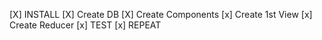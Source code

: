 [X] INSTALL
[X] Create DB
[X] Create Components 
[x] Create 1st View
[x] Create Reducer
[x] TEST
[x] REPEAT